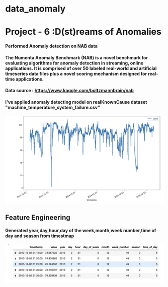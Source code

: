# data_anomaly
# Project - 6 :D(st)reams of Anomalies

#### Performed Anomaly detection on NAB data

#### The Numenta Anomaly Benchmark (NAB) is a novel benchmark for evaluating algorithms for anomaly detection in streaming, online applications. It is comprised of over 50 labeled real-world and artificial timeseries data files plus a novel scoring mechanism designed for real-time applications.

#### Data source : https://www.kaggle.com/boltzmannbrain/nab

#### I've applied anomaly detecting model on realKnownCause dataset "machine_temperature_system_failure.csv"

#### <img src=https://github.com/sushmitha-4/data_anomaly/blob/main/data_anomaly/reports/figures/Result6.jpeg>

## Feature Engineering

#### Generated year,day,hour,day of the week,month,week number,time of day and season from timestmap

#### <img src=https://github.com/sushmitha-4/data_anomaly/blob/main/data_anomaly/reports/figures/Result7.jpeg>
